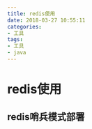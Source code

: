 ```yaml
---
title: redis使用
date: 2018-03-27 10:55:11
categories: 
- 工具
tags:
- 工具
- java
---
```


# redis使用

## redis哨兵模式部署
